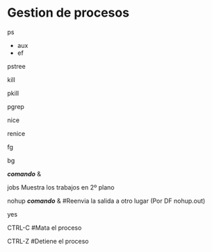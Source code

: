 # Gestion de procesos

ps  
  - aux
  - ef
    
pstree 

kill

pkill

pgrep

nice

renice

fg

bg

**_comando_** &

jobs Muestra los trabajos en 2º plano

nohup **_comando_** & #Reenvia la salida a otro lugar (Por DF nohup.out)

yes

CTRL-C #Mata el proceso

CTRL-Z #Detiene el proceso
